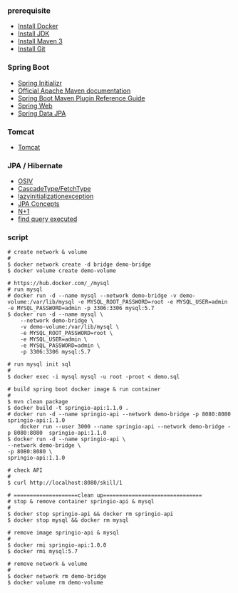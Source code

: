 ### prerequisite
* [Install Docker](https://www.docker.com/)
* [Install JDK](https://adoptopenjdk.net/)
* [Install Maven 3](https://maven.apache.org/install.html)
* [Install Git](https://www.atlassian.com/git/tutorials/install-git)

### Spring Boot
* [Spring Initializr](https://start.spring.io/)
* [Official Apache Maven documentation](https://maven.apache.org/guides/index.html)
* [Spring Boot Maven Plugin Reference Guide](https://docs.spring.io/spring-boot/docs/2.6.6/maven-plugin/reference/html/)
* [Spring Web](https://docs.spring.io/spring-boot/docs/2.6.6/reference/htmlsingle/#boot-features-developing-web-applications)
* [Spring Data JPA](https://docs.spring.io/spring-boot/docs/2.6.6/reference/htmlsingle/#boot-features-jpa-and-spring-data)

### Tomcat
* [Tomcat](https://tomcat.apache.org/download-80.cgi)

### JPA / Hibernate
* [OSIV](https://medium.com/@rafaelralf90/open-session-in-view-is-evil-fd9a21645f8e)
* [CascadeType/FetchType](https://openhome.cc/Gossip/EJB3Gossip/CascadeTypeFetchType.html)
* [lazyinitializationexception](https://matthung0807.blogspot.com/2020/11/spring-data-jpa-one-to-many-lazyinitializationexception.html)
* [JPA Concepts](https://tomee.apache.org/jpa-concepts.html)
* [N+1](https://www.javacodemonk.com/n-1-problem-in-hibernate-spring-data-jpa-894097b9)
* [find query executed](https://dataedo.com/kb/query/mysql/find-last-query-executed-by-session)

### script
```
# create network & volume
#
$ docker network create -d bridge demo-bridge
$ docker volume create demo-volume

# https://hub.docker.com/_/mysql
# run mysql
# docker run -d --name mysql --network demo-bridge -v demo-volume:/var/lib/mysql -e MYSQL_ROOT_PASSWORD=root -e MYSQL_USER=admin -e MYSQL_PASSWORD=admin -p 3306:3306 mysql:5.7
$ docker run -d --name mysql \
    --network demo-bridge \
    -v demo-volume:/var/lib/mysql \
    -e MYSQL_ROOT_PASSWORD=root \
    -e MYSQL_USER=admin \
    -e MYSQL_PASSWORD=admin \
    -p 3306:3306 mysql:5.7  

# run mysql init sql
#
$ docker exec -i mysql mysql -u root -proot < demo.sql

# build spring boot docker image & run container
#
$ mvn clean package
$ docker build -t springio-api:1.1.0 .
# docker run -d --name springio-api --network demo-bridge -p 8080:8080 springio-api:1.1.0
	docker run --user 3000 --name springio-api --network demo-bridge -p 8080:8080  springio-api:1.1.0
$ docker run -d --name springio-api \
--network demo-bridge \
-p 8080:8080 \
springio-api:1.1.0

# check API
#
$ curl http://localhost:8080/skill/1

# ====================clean up===============================
# stop & remove container springio-api & mysql
#
$ docker stop springio-api && docker rm springio-api
$ docker stop mysql && docker rm mysql

# remove image springio-api & mysql
#
$ docker rmi springio-api:1.0.0
$ docker rmi mysql:5.7

# remove network & volume
#
$ docker network rm demo-bridge
$ docker volume rm demo-volume
```